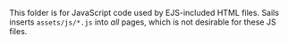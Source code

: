 This folder is for JavaScript code used by EJS-included HTML files.
Sails inserts `assets/js/*.js` into *all* pages, which is not desirable for these JS files.
